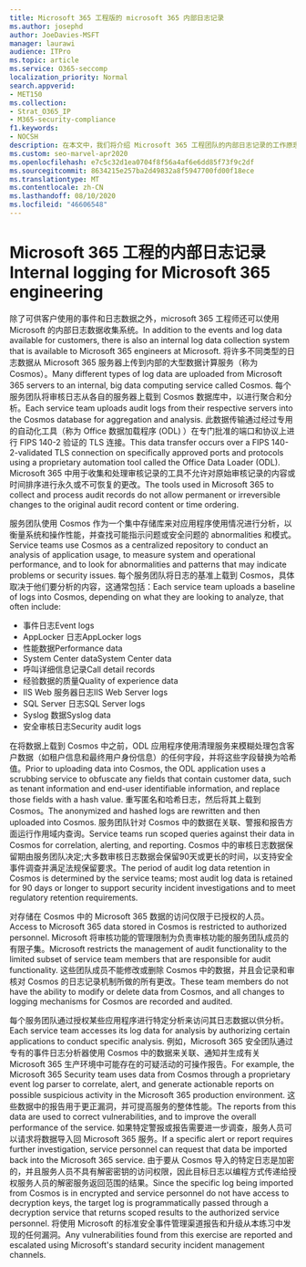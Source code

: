 ```yaml
---
title: Microsoft 365 工程版的 microsoft 365 内部日志记录
ms.author: josephd
author: JoeDavies-MSFT
manager: laurawi
audience: ITPro
ms.topic: article
ms.service: O365-seccomp
localization_priority: Normal
search.appverid:
- MET150
ms.collection:
- Strat_O365_IP
- M365-security-compliance
f1.keywords:
- NOCSH
description: 在本文中，我们将介绍 Microsoft 365 工程团队的内部日志记录的工作原理。
ms.custom: seo-marvel-apr2020
ms.openlocfilehash: e7c5c32d1ea0704f8f56a4af6e6dd85f73f9c2df
ms.sourcegitcommit: 8634215e257ba2d49832a8f5947700fd00f18ece
ms.translationtype: MT
ms.contentlocale: zh-CN
ms.lasthandoff: 08/10/2020
ms.locfileid: "46606548"
---
```

# <a name="internal-logging-for-microsoft-365-engineering"></a><span data-ttu-id="0668c-103">Microsoft 365 工程的内部日志记录</span><span class="sxs-lookup"><span data-stu-id="0668c-103">Internal logging for Microsoft 365 engineering</span></span>

<span data-ttu-id="0668c-104">除了可供客户使用的事件和日志数据之外，microsoft 365 工程师还可以使用 Microsoft 的内部日志数据收集系统。</span><span class="sxs-lookup"><span data-stu-id="0668c-104">In addition to the events and log data available for customers, there is also an internal log data collection system that is available to Microsoft 365 engineers at Microsoft.</span></span> <span data-ttu-id="0668c-105">将许多不同类型的日志数据从 Microsoft 365 服务器上传到内部的大型数据计算服务（称为 Cosmos）。</span><span class="sxs-lookup"><span data-stu-id="0668c-105">Many different types of log data are uploaded from Microsoft 365 servers to an internal, big data computing service called Cosmos.</span></span> <span data-ttu-id="0668c-106">每个服务团队将审核日志从各自的服务器上载到 Cosmos 数据库中，以进行聚合和分析。</span><span class="sxs-lookup"><span data-stu-id="0668c-106">Each service team uploads audit logs from their respective servers into the Cosmos database for aggregation and analysis.</span></span> <span data-ttu-id="0668c-107">此数据传输通过经过专用的自动化工具（称为 Office 数据加载程序 (ODL) ）在专门批准的端口和协议上进行 FIPS 140-2 验证的 TLS 连接。</span><span class="sxs-lookup"><span data-stu-id="0668c-107">This data transfer occurs over a FIPS 140-2-validated TLS connection on specifically approved ports and protocols using a proprietary automation tool called the Office Data Loader (ODL).</span></span> <span data-ttu-id="0668c-108">Microsoft 365 中用于收集和处理审核记录的工具不允许对原始审核记录的内容或时间排序进行永久或不可恢复的更改。</span><span class="sxs-lookup"><span data-stu-id="0668c-108">The tools used in Microsoft 365 to collect and process audit records do not allow permanent or irreversible changes to the original audit record content or time ordering.</span></span>

<span data-ttu-id="0668c-109">服务团队使用 Cosmos 作为一个集中存储库来对应用程序使用情况进行分析，以衡量系统和操作性能，并查找可能指示问题或安全问题的 abnormalities 和模式。</span><span class="sxs-lookup"><span data-stu-id="0668c-109">Service teams use Cosmos as a centralized repository to conduct an analysis of application usage, to measure system and operational performance, and to look for abnormalities and patterns that may indicate problems or security issues.</span></span> <span data-ttu-id="0668c-110">每个服务团队将日志的基准上载到 Cosmos，具体取决于他们要分析的内容，这通常包括：</span><span class="sxs-lookup"><span data-stu-id="0668c-110">Each service team uploads a baseline of logs into Cosmos, depending on what they are looking to analyze, that often include:</span></span>

- <span data-ttu-id="0668c-111">事件日志</span><span class="sxs-lookup"><span data-stu-id="0668c-111">Event logs</span></span>
- <span data-ttu-id="0668c-112">AppLocker 日志</span><span class="sxs-lookup"><span data-stu-id="0668c-112">AppLocker logs</span></span>
- <span data-ttu-id="0668c-113">性能数据</span><span class="sxs-lookup"><span data-stu-id="0668c-113">Performance data</span></span>
- <span data-ttu-id="0668c-114">System Center data</span><span class="sxs-lookup"><span data-stu-id="0668c-114">System Center data</span></span>
- <span data-ttu-id="0668c-115">呼叫详细信息记录</span><span class="sxs-lookup"><span data-stu-id="0668c-115">Call detail records</span></span>
- <span data-ttu-id="0668c-116">经验数据的质量</span><span class="sxs-lookup"><span data-stu-id="0668c-116">Quality of experience data</span></span>
- <span data-ttu-id="0668c-117">IIS Web 服务器日志</span><span class="sxs-lookup"><span data-stu-id="0668c-117">IIS Web Server logs</span></span>
- <span data-ttu-id="0668c-118">SQL Server 日志</span><span class="sxs-lookup"><span data-stu-id="0668c-118">SQL Server logs</span></span>
- <span data-ttu-id="0668c-119">Syslog 数据</span><span class="sxs-lookup"><span data-stu-id="0668c-119">Syslog data</span></span>
- <span data-ttu-id="0668c-120">安全审核日志</span><span class="sxs-lookup"><span data-stu-id="0668c-120">Security audit logs</span></span>

<span data-ttu-id="0668c-121">在将数据上载到 Cosmos 中之前，ODL 应用程序使用清理服务来模糊处理包含客户数据（如租户信息和最终用户身份信息）的任何字段，并将这些字段替换为哈希值。</span><span class="sxs-lookup"><span data-stu-id="0668c-121">Prior to uploading data into Cosmos, the ODL application uses a scrubbing service to obfuscate any fields that contain customer data, such as tenant information and end-user identifiable information, and replace those fields with a hash value.</span></span> <span data-ttu-id="0668c-122">重写匿名和哈希日志，然后将其上载到 Cosmos。</span><span class="sxs-lookup"><span data-stu-id="0668c-122">The anonymized and hashed logs are rewritten and then uploaded into Cosmos.</span></span> <span data-ttu-id="0668c-123">服务团队针对 Cosmos 中的数据在关联、警报和报告方面运行作用域内查询。</span><span class="sxs-lookup"><span data-stu-id="0668c-123">Service teams run scoped queries against their data in Cosmos for correlation, alerting, and reporting.</span></span> <span data-ttu-id="0668c-124">Cosmos 中的审核日志数据保留期由服务团队决定;大多数审核日志数据会保留90天或更长的时间，以支持安全事件调查并满足法规保留要求。</span><span class="sxs-lookup"><span data-stu-id="0668c-124">The period of audit log data retention in Cosmos is determined by the service teams; most audit log data is retained for 90 days or longer to support security incident investigations and to meet regulatory retention requirements.</span></span>

<span data-ttu-id="0668c-125">对存储在 Cosmos 中的 Microsoft 365 数据的访问仅限于已授权的人员。</span><span class="sxs-lookup"><span data-stu-id="0668c-125">Access to Microsoft 365 data stored in Cosmos is restricted to authorized personnel.</span></span> <span data-ttu-id="0668c-126">Microsoft 将审核功能的管理限制为负责审核功能的服务团队成员的有限子集。</span><span class="sxs-lookup"><span data-stu-id="0668c-126">Microsoft restricts the management of audit functionality to the limited subset of service team members that are responsible for audit functionality.</span></span> <span data-ttu-id="0668c-127">这些团队成员不能修改或删除 Cosmos 中的数据，并且会记录和审核对 Cosmos 的日志记录机制所做的所有更改。</span><span class="sxs-lookup"><span data-stu-id="0668c-127">These team members do not have the ability to modify or delete data from Cosmos, and all changes to logging mechanisms for Cosmos are recorded and audited.</span></span>

<span data-ttu-id="0668c-128">每个服务团队通过授权某些应用程序进行特定分析来访问其日志数据以供分析。</span><span class="sxs-lookup"><span data-stu-id="0668c-128">Each service team accesses its log data for analysis by authorizing certain applications to conduct specific analysis.</span></span> <span data-ttu-id="0668c-129">例如，Microsoft 365 安全团队通过专有的事件日志分析器使用 Cosmos 中的数据来关联、通知并生成有关 Microsoft 365 生产环境中可能存在的可疑活动的可操作报告。</span><span class="sxs-lookup"><span data-stu-id="0668c-129">For example, the Microsoft 365 Security team uses data from Cosmos through a proprietary event log parser to correlate, alert, and generate actionable reports on possible suspicious activity in the Microsoft 365 production environment.</span></span> <span data-ttu-id="0668c-130">这些数据中的报告用于更正漏洞，并可提高服务的整体性能。</span><span class="sxs-lookup"><span data-stu-id="0668c-130">The reports from this data are used to correct vulnerabilities, and to improve the overall performance of the service.</span></span> <span data-ttu-id="0668c-131">如果特定警报或报告需要进一步调查，服务人员可以请求将数据导入回 Microsoft 365 服务。</span><span class="sxs-lookup"><span data-stu-id="0668c-131">If a specific alert or report requires further investigation, service personnel can request that data be imported back into the Microsoft 365 service.</span></span> <span data-ttu-id="0668c-132">由于要从 Cosmos 导入的特定日志是加密的，并且服务人员不具有解密密钥的访问权限，因此目标日志以编程方式传递给授权服务人员的解密服务返回范围的结果。</span><span class="sxs-lookup"><span data-stu-id="0668c-132">Since the specific log being imported from Cosmos is in encrypted and service personnel do not have access to decryption keys, the target log is programmatically passed through a decryption service that returns scoped results to the authorized service personnel.</span></span> <span data-ttu-id="0668c-133">将使用 Microsoft 的标准安全事件管理渠道报告和升级从本练习中发现的任何漏洞。</span><span class="sxs-lookup"><span data-stu-id="0668c-133">Any vulnerabilities found from this exercise are reported and escalated using Microsoft's standard security incident management channels.</span></span>
